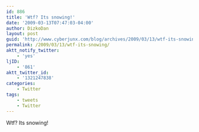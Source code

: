 ```yaml
---
id: 886
title: 'Wtf? Its snowing!'
date: '2009-03-13T07:47:03-04:00'
author: DizkoDan
layout: post
guid: 'http://www.cyberjunx.com/blog/archives/2009/03/13/wtf-its-snowing/'
permalink: /2009/03/13/wtf-its-snowing/
aktt_notify_twitter:
    - 'yes'
ljID:
    - '861'
aktt_twitter_id:
    - '1321247838'
categories:
    - Twitter
tags:
    - tweets
    - Twitter
---
```


Wtf? Its snowing!